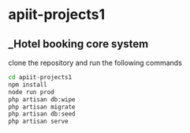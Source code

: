 # apiit-projects1
## _Hotel booking core system

clone the repository and run the following commands

```sh
cd apiit-projects1
npm install
node run prod
php artisan db:wipe
php artisan migrate
php artisan db:seed
php artisan serve
```
